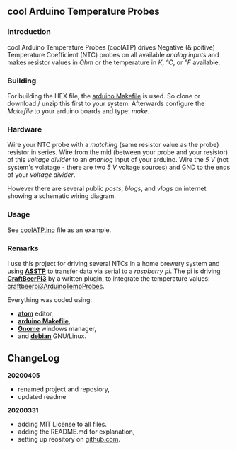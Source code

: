 ## cool Arduino Temperature Probes

### Introduction
cool Arduino Temperature Probes (coolATP) drives Negative (\& poitive) Temperature Coefficient (NTC) probes on all available _analog inputs_ and makes resistor values in _Ohm_ or the temperature in _K_, _°C_, or _°F_ available.

### Building
For building the HEX file, the [arduino Makefile](https://github.com/sudar/Arduino-Makefile) is used. So clone or download / unzip this first to your system. Afterwards configure the _Makefile_ to your arduino boards and type: _make_.

### Hardware
Wire your NTC probe with a _matching_ (same resistor value as the probe) resistor in series. Wire from the mid (between your probe and your resistor) of this _voltage divider_ to an _ananlog_ input of your arduino. Wire the _5 V_ (not system's volatage - there are two _5 V_ voltage sources) and GND to the ends of your _voltage divider_.

However there are several public _posts_, _blogs_, and _vlogs_ on internet showing a schematic wiring diagram.

### Usage
See [coolATP.ino](https://github.com/graetz23/coolArduinoTempProbes/blob/master/coolATP.ino) file as an example.

### Remarks
I use this project for driving several NTCs in a home brewery system and using [**ASSTP**](https://github.com/graetz23/coolArduinoSerialStateTempProbes) to transfer data via serial to a _raspberry pi_. The pi is driving  [**CraftBeerPi3**](https://github.com/Manuel83/craftbeerpi3) by a written plugin, to integrate the temperature values: [craftbeerpi3ArduinoTempProbes](https://github.com/graetz23/craftbeerpi3ArduinoTempProbes).

Everything was coded using:

  - [**atom**](https://atom.io/) editor,
  - [**arduino Makefile**](https://github.com/sudar/Arduino-Makefile),
  - [**Gnome**](https://www.gnome.org/) windows manager,
  - and [**debian**](https://www.debian.org/) GNU/Linux.

## ChangeLog

**20200405**
  - renamed project and reposiory,
  - updated readme

**20200331**
  - adding MIT License to all files.
  - adding the README.md for explanation,
  - setting up reository on [github.com](https://github.com/graetz23/coolArduinoTempProbes).
